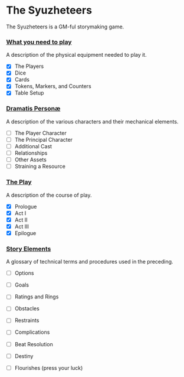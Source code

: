 The Syuzheteers
===============

The Syuzheteers is a GM-ful storymaking game.

### [What you need to play](./what_you_need.md)
A description of the physical equipment needed to play it.
- [X] The Players
- [X] Dice
- [X] Cards
- [X] Tokens, Markers, and Counters
- [X] Table Setup
### [Dramatis Personæ](./dramatis_personae.md)
A description of the various characters and their mechanical elements.
- [ ] The Player Character
- [ ] The Principal Character
- [ ] Additional Cast
- [ ] Relationships
- [ ] Other Assets
- [ ] Straining a Resource
### [The Play](./the_play.md)
A description of the course of play.
- [X] Prologue
- [X] Act I
- [X] Act II
- [X] Act III
- [X] Epilogue
### [Story Elements](./glossary.md)
A glossary of technical terms and procedures used in the preceding.
- [ ] Options
- [ ] Goals
- [ ] Ratings and Rings
- [ ] Obstacles
- [ ] Restraints
- [ ] Complications
- [ ] Beat Resolution
- [ ] Destiny
- [ ] Flourishes (press your luck)


